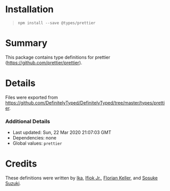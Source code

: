 # Installation
> `npm install --save @types/prettier`

# Summary
This package contains type definitions for prettier (https://github.com/prettier/prettier).

# Details
Files were exported from https://github.com/DefinitelyTyped/DefinitelyTyped/tree/master/types/prettier.

### Additional Details
 * Last updated: Sun, 22 Mar 2020 21:07:03 GMT
 * Dependencies: none
 * Global values: `prettier`

# Credits
These definitions were written by [Ika](https://github.com/ikatyang), [Ifiok Jr.](https://github.com/ifiokjr), [Florian Keller](https://github.com/ffflorian), and [Sosuke Suzuki](https://github.com/sosukesuzuki).
